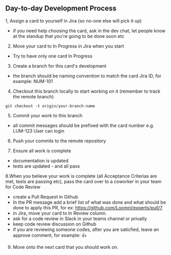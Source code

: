 ## Day-to-day Development Process

1, Assign a card to yourself in Jira (so no-one else will pick it up)

  * if you need help choosing the card, ask in the dev chat, let people know at the standup that you're going to be done soon etc

2. Move your card to In Progress in Jira when you start

  * Try to have only one card In Progress

3. Create a branch for this card's development

  * the branch should be naming convention to match the card Jira ID, for example: NUM-101

4. Checkout this branch locally to start working on it (remember to track the remote branch)

```
git checkout -t origin/your-branch-name
```

5. Commit your work to this branch
  * all commit messages should be prefixed with the card number e.g. LUM-123 User can login

6. Push your commits to the remote repository

7. Ensure all work is complete

  * documentation is updated
  * tests are updated - and all pass

8.When you believe your work is complete (all Acceptance Criterias are met, tests are passing etc),
pass the card over to a coworker in your team for Code Review

* create a Pull Request in Github
* In the PR message add a brief list of what was done and what should be done to apply this PR,
for ex: https://github.com/Loomni/experts/pull/7
* in Jira, move your card to In Review column.
* ask for a code review in Slack in your teams channel or privatly
* keep code review discussion on Github
* if you are reviewing someone codes, after you are saticfied, leave an approve comment, for example: 👍

9. Move onto the next card that you should work on.

